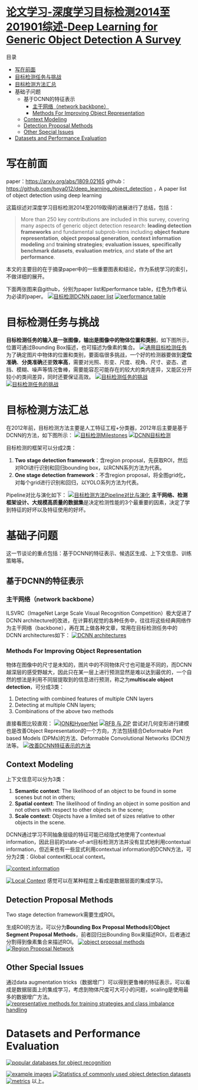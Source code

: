 # [论文学习-深度学习目标检测2014至201901综述-Deep Learning for Generic Object Detection A Survey](https://www.cnblogs.com/shine-lee/p/10376324.html)

目录

- [写在前面](https://www.cnblogs.com/shine-lee/p/10376324.html#写在前面)
- [目标检测任务与挑战](https://www.cnblogs.com/shine-lee/p/10376324.html#目标检测任务与挑战)
- [目标检测方法汇总](https://www.cnblogs.com/shine-lee/p/10376324.html#目标检测方法汇总)
- 基础子问题
  - 基于DCNN的特征表示
    - [主干网络（network backbone）](https://www.cnblogs.com/shine-lee/p/10376324.html#主干网络（network-backbone）)
    - [Methods For Improving Object Representation](https://www.cnblogs.com/shine-lee/p/10376324.html#methods-for-improving-object-representation)
  - [Context Modeling](https://www.cnblogs.com/shine-lee/p/10376324.html#context-modeling)
  - [Detection Proposal Methods](https://www.cnblogs.com/shine-lee/p/10376324.html#detection-proposal-methods)
  - [Other Special Issues](https://www.cnblogs.com/shine-lee/p/10376324.html#other-special-issues)
- [Datasets and Performance Evaluation](https://www.cnblogs.com/shine-lee/p/10376324.html#datasets-and-performance-evaluation)



# 写在前面

paper：https://arxiv.org/abs/1809.02165
github：https://github.com/hoya012/deep_learning_object_detection ，A paper list of object detection using deep learning

这篇综述对深度学习目标检测2014至2019取得的进展进行了总结，包括：

> More than 250 key contributions are included in this survey, covering many aspects of generic object detection research: **leading detection frameworks** and fundamental subprob-lems including **object feature representation**, **object proposal generation**, **context information modeling** and **training strategies**; **evaluation issues**, **specifically benchmark datasets**, **evaluation metrics**, and **state of the art performance**.

本文的主要目的在于摘录paper中的一些重要图表和结论，作为系统学习的索引，不做详细的展开。

下面两张图来自github，分别为paper list和performance table，红色为作者认为必读的paper。
[![目标检测DCNN paper list](E:\kuisu\typora\深度学习资料\卷积网络\深度学习目标检测2014至201901综述.assets\k0rACF.png)](https://s2.ax1x.com/2019/02/13/k0rACF.png)
[![performance table](E:\kuisu\typora\深度学习资料\卷积网络\深度学习目标检测2014至201901综述.assets\kBHdW4.png)](https://s2.ax1x.com/2019/02/14/kBHdW4.png)

# 目标检测任务与挑战

**目标检测任务的输入是一张图像，输出是图像中的物体位置和类别**，如下图所示，位置可通过Bounding Box描述，也可描述为像素的集合。
[![通用目标检测任务](E:\kuisu\typora\深度学习资料\卷积网络\深度学习目标检测2014至201901综述.assets\k0w3Ox.png)](https://s2.ax1x.com/2019/02/13/k0w3Ox.png)
为了确定图片中物体的位置和类别，要面临很多挑战，一个好的检测器要做到**定位准确**、**分类准确**还要**效率高**，需要对光照、形变、尺度、视角、尺寸、姿态、遮挡、模糊、噪声等情况鲁棒，需要能容忍可能存在的较大的类内差异，又能区分开较小的类间差异，同时还要保证高效。
[![目标检测任务的挑战](E:\kuisu\typora\深度学习资料\卷积网络\深度学习目标检测2014至201901综述.assets\k0rWV0.png)](https://s2.ax1x.com/2019/02/13/k0rWV0.png)
[![目标检测任务的挑战](E:\kuisu\typora\深度学习资料\卷积网络\深度学习目标检测2014至201901综述.assets\k0sEIf.png)](https://s2.ax1x.com/2019/02/13/k0sEIf.png)

# 目标检测方法汇总

在2012年前，目标检测方法主要是人工特征工程+分类器，2012年后主要是基于DCNN的方法，如下图所示：
[![目标检测Milestones](E:\kuisu\typora\深度学习资料\卷积网络\深度学习目标检测2014至201901综述.assets\k0Dk6A.png)](https://s2.ax1x.com/2019/02/13/k0Dk6A.png)
[![DCNN目标检测](E:\kuisu\typora\深度学习资料\卷积网络\深度学习目标检测2014至201901综述.assets\k0DahF.png)](https://s2.ax1x.com/2019/02/13/k0DahF.png)

目标检测的框架可以分成2类：

1. **Two stage detection framework**：含region proposal，先获取ROI，然后对ROI进行识别和回归bounding box，以RCNN系列方法为代表。
2. **One stage detection framework**：不含region proposal，将全图grid化，对每个grid进行识别和回归，以YOLO系列方法为代表。

Pipeline对比与演化如下：
[![目标检测方法Pipeline对比与演化](https://s2.ax1x.com/2019/02/13/k0WF1K.jpg)](https://s2.ax1x.com/2019/02/13/k0WF1K.jpg)
**主干网络、检测框架设计、大规模高质量的数据集**是决定检测性能的3个最重要的因素，决定了学到特征的好坏以及特征使用的好坏。

# 基础子问题

这一节谈论的重点包括：基于DCNN的特征表示、候选区生成、上下文信息、训练策略等。

## 基于DCNN的特征表示

### 主干网络（network backbone）

ILSVRC（ImageNet Large Scale Visual Recognition Competition）极大促进了DCNN architecture的改进，在计算机视觉的各种任务中，往往将这些经典网络作为主干网络（backbone），再在其上做各种文章，常用在目标检测任务中的DCNN architectures如下：
[![DCNN architectures](E:\kuisu\typora\深度学习资料\卷积网络\深度学习目标检测2014至201901综述.assets\k0fnrF.png)](https://s2.ax1x.com/2019/02/13/k0fnrF.png)

### Methods For Improving Object Representation

物体在图像中的尺寸是未知的，图片中的不同物体尺寸也可能是不同的，而DCNN越深层的感受野越大，因此只在某一层上进行预测显然是难以达到最优的，一个自然的想法是利用不同层提取到的信息进行预测，称之为**multiscale object detection**，可分成3类：

1. Detecting with combined features of multiple CNN layers
2. Detecting at multiple CNN layers;
3. Combinations of the above two methods

直接看图比较直观：
[![ION和HyperNet](E:\kuisu\typora\深度学习资料\卷积网络\深度学习目标检测2014至201901综述.assets\kBo0SA.png)](https://s2.ax1x.com/2019/02/14/kBo0SA.png)
[![RFB 与 ZIP](E:\kuisu\typora\深度学习资料\卷积网络\深度学习目标检测2014至201901综述.assets\kB3OuF.jpg)](https://s2.ax1x.com/2019/02/14/kB3OuF.jpg)
尝试对几何变形进行建模也是改善Object Representation的一个方向，方法包括结合Deformable Part based Models (DPMs)的方法、Deformable Convolutional Networks (DCN)方法等。
[![改善DCNN特征表示的方法](https://s2.ax1x.com/2019/02/14/kB8eUA.jpg)](https://s2.ax1x.com/2019/02/14/kB8eUA.jpg)

## Context Modeling

上下文信息可以分为3类：

1. **Semantic context**: The likelihood of an object to be found in some scenes but not in others;
2. **Spatial context**: The likelihood of finding an object in some position and not others with respect to other objects in the scene;
3. **Scale context**: Objects have a limited set of sizes relative to other objects in the scene.

DCNN通过学习不同抽象层级的特征可能已经隐式地使用了contextual information，因此目前的state-of-art目标检测方法并没有显式地利用contextual information，但近来也有一些显式利用contextual information的DCNN方法，可分为2类：Global context和Local context。

[![context information](E:\kuisu\typora\深度学习资料\卷积网络\深度学习目标检测2014至201901综述.assets\kBc7PP.png)](https://s2.ax1x.com/2019/02/14/kBc7PP.png)

[![Local Context](E:\kuisu\typora\深度学习资料\卷积网络\深度学习目标检测2014至201901综述.assets\kBcb28.png)](https://s2.ax1x.com/2019/02/14/kBcb28.png)
感觉可以在某种程度上看成是数据层面的集成学习。

## Detection Proposal Methods

Two stage detection framework需要生成ROI。

生成ROI的方法，可以分为**Bounding Box Proposal Methods**和**Object Segment Proposal Methods**，前者回归出Bounding Box来描述ROI，后者通过分割得到像素集合来描述ROI。
[![object proposal methods](E:\kuisu\typora\深度学习资料\卷积网络\深度学习目标检测2014至201901综述.assets\kBgvQO.png)](https://s2.ax1x.com/2019/02/14/kBgvQO.png)
[![Region Proposal Network](https://s2.ax1x.com/2019/02/14/kB2peH.png)](https://s2.ax1x.com/2019/02/14/kB2peH.png)

## Other Special Issues

通过data augmentation tricks（数据增广）可以得到更鲁棒的特征表示，可以看成是数据层面上的集成学习，考虑到物体尺度可大可小的问题，scaling是使用最多的数据增广方法。
[![representative methods for training strategies and class imbalance handling](E:\kuisu\typora\深度学习资料\卷积网络\深度学习目标检测2014至201901综述.assets\kB56jP.png)](https://s2.ax1x.com/2019/02/14/kB56jP.png)

# Datasets and Performance Evaluation

[![popular databases for object recognition](E:\kuisu\typora\深度学习资料\卷积网络\深度学习目标检测2014至201901综述.assets\kB5fAg.png)](https://s2.ax1x.com/2019/02/14/kB5fAg.png)

[![example images](E:\kuisu\typora\深度学习资料\卷积网络\深度学习目标检测2014至201901综述.assets\kB5XEF.png)](https://s2.ax1x.com/2019/02/14/kB5XEF.png)
[![Statistics of commonly used object detection datasets](E:\kuisu\typora\深度学习资料\卷积网络\深度学习目标检测2014至201901综述.assets\kB5zC9.png)](https://s2.ax1x.com/2019/02/14/kB5zC9.png)
[![metrics](E:\kuisu\typora\深度学习资料\卷积网络\深度学习目标检测2014至201901综述.assets\kBIpg1.png)](https://s2.ax1x.com/2019/02/14/kBIpg1.png)
以上。